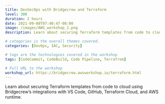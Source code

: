 ```yaml
---
title: DevSecOps with Bridgecrew and Terraform
level: 300
duration: 2 hours
date: 2021-09-08T07:40:47-08:00
image: /images/AWS_workshop_1.png
description: Learn about securing Terraform templates from code to cloud using Bridgecrew’s integrations with VS Code, GitHub, Terraform Cloud, and AWS runtime.

# categories is the overall themes covered. 
categories: [DevOps, IAC, Security]

# tags are the technologies covered in the workshop
tags: [CodeCommit, CodeBuild, Code Pipeline, Terrafrom]

# Full URL to the workshop
workshop_url: https://bridgecrew.awsworkshop.io/terraform.html
---
```


Learn about securing Terraform templates from code to cloud using Bridgecrew’s integrations with VS Code, GitHub, Terraform Cloud, and AWS runtime.
